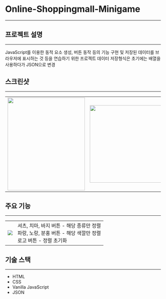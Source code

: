 # Online-Shoppingmall-Minigame
--------------------------------
 
 ## 프로젝트 설명
--------------------------------
 JavaScript를 이용한 동적 요소 생성, 버튼 동작 등의 기능 구현 및 저장된 데이터를 브라우저에 표시하는 것 등을 연습하기 위한 프로젝트
 데이터 저장형식은 초기에는 배열을 사용하다가 JSON으로 변경
 
 ## 스크린샷
 ------------------------------
 <table>
 <tr>
  <td><img src="https://user-images.githubusercontent.com/65811799/98467901-4ad70900-221b-11eb-8a5c-d44254045c7c.PNG" width="250" height="300"></td>
  <td><img src="https://user-images.githubusercontent.com/65811799/98467971-ab664600-221b-11eb-93e5-6da62224ea98.PNG" width="250" heigth="300"></td>
  <td><img src="https://user-images.githubusercontent.com/65811799/98468071-27f92480-221c-11eb-8e1d-d7c661d347c2.PNG" width="250" height="300"></td>
  <td><img src="https://user-images.githubusercontent.com/65811799/99514666-5b337480-29cf-11eb-88c9-a7e6491c55fd.png"  width=150" height="300"></td>
 </tr>
</table>

## 주요 기능
---------------------------------
<table>
 <tr>
  <td><img src="https://user-images.githubusercontent.com/65811799/98923995-afde7780-2517-11eb-8502-3624c9c42510.gif"></td>
  <td>
   셔츠, 치마, 바지 버튼 - 해당 종류만 정렬<br>
   파랑, 노랑, 분홍 버튼 - 해당 색깔만 정렬<br>
   로고 버튼 - 정렬 초기화
  </td>
 </tr>
</table>

## 기술 스택
--------------------------------
- HTML
- CSS
- Vanilla JavaScript
- JSON
